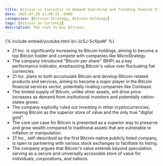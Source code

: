 ```yaml
---
title: Bitcoin is Inelastic to Demand Searching and Trending Towards Price Discovery
date: 2025-07-29 11:00:21 -0400
categories: [Bitcoin Strategy, Bitcoin Holdings]
tags: [Bitcoin as Currency]
description: The rush to buy Bitcoin.
---
```


{% include embed/youtube.html id='Jc5J-5cXpsM' %}


- 21 Inc. is significantly increasing its Bitcoin holdings, aiming to become a top Bitcoin holder and compete with companies like MicroStrategy.
- The company introduced "Bitcoin per share" (BHP) as a key performance indicator, emphasizing Bitcoin's value over fluctuating fiat currencies.
- 21 Inc. plans to both accumulate Bitcoin and develop Bitcoin-related products and services, aiming to become a major player in the Bitcoin financial services sector, potentially rivaling companies like Coinbase.
- The limited supply of Bitcoin, unlike other assets, will drive price increases as demand from institutional investors and potentially nation-states grows.
- The company explicitly ruled out investing in other cryptocurrencies, viewing Bitcoin as the superior store of value and the only true "digital gold".
- The core use case for Bitcoin is presented as a superior way to preserve and grow wealth compared to traditional assets that are vulnerable to inflation or manipulation.
- 21 Inc., self-described as the first Bitcoin-native publicly listed company, is open to partnering with various stock exchanges to facilitate its listing.
- The company argues that Bitcoin's value extends beyond speculation, serving as a secure and universally accessible store of value for individuals, corporations, and nations.